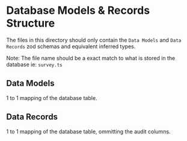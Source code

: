 # Database Models & Records Structure
The files in this directory should only contain the `Data Models` and `Data Records`
zod schemas and equivalent inferred types.

Note: The file name should be a exact match to what is stored in the database ie: `survey.ts`

## Data Models
1 to 1 mapping of the database table.

## Data Records
1 to 1 mapping of the database table, ommitting the audit columns.
